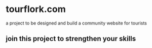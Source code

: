 # tourflork.com
a project to be designed and build a community website for tourists 
## join this project to strengthen your skills
